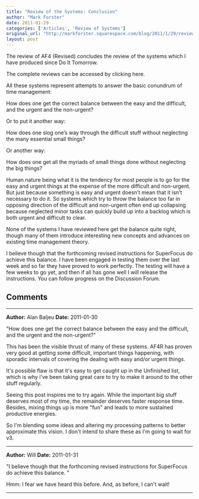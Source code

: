 ```yaml
---
title: "Review of the Systems: Conclusion"
author: "Mark Forster"
date: 2011-01-29
categories: ['Articles', 'Review of Systems']
original_url: "http://markforster.squarespace.com/blog/2011/1/29/review-of-the-systems-conclusion.html"
layout: post
---
```


The review of AF4 (Revised) concludes the review of the systems which I have produced since Do It Tomorrow.

The complete reviews can be accessed by clicking here.

All these systems represent attempts to answer the basic conundrum of time management:

How does one get the correct balance between the easy and the difficult, and the urgent and the non-urgent?

Or to put it another way:

How does one slog one’s way through the difficult stuff without neglecting the many essential small things?

Or another way:

How does one get all the myriads of small things done without neglecting the big things?

Human nature being what it is the tendency for most people is to go for the easy and urgent things at the expense of the more difficult and non-urgent. But just because something is easy and urgent doesn’t mean that it isn’t necessary to do it. So systems which try to throw the balance too far in opposing direction of the difficult and non-urgent often end up collapsing because neglected minor tasks can quickly build up into a backlog which is both urgent and difficult to clear.

None of the systems I have reviewed here get the balance quite right, though many of them introduce interesting new concepts and advances on existing time management theory.

I believe though that the forthcoming revised instructions for SuperFocus do achieve this balance. I have been engaged in testing them over the last week and so far they have proved to work perfectly. The testing will have a few weeks to go yet, and then if all has gone well I will release the instructions. You can follow progress on the Discussion Forum.


## Comments

---

**Author:** Alan Baljeu
**Date:** 2011-01-30

"How does one get the correct balance between the easy and the difficult, and the urgent and the non-urgent?"  
  
This has been the visible thrust of many of these systems. AF4R has proven very good at getting some difficult, important things happening, with sporadic intervals of covering the dealing with easy and/or urgent things.   
  
It's possible flaw is that it's easy to get caught up in the Unfinished list, which is why i've been taking great care to try to make it around to the other stuff regularly.   
  
Seeing this post inspires me to try again. While the important big stuff deserves most of my time, the remainder deserves faster response time. Besides, mixing things up is more "fun" and leads to more sustained productive energies.  
  
So I'm blending some ideas and altering my processing patterns to better approximate this vision. I don't intend to share these as I'm going to wait for v3.

---

**Author:** Will
**Date:** 2011-01-31

"I believe though that the forthcoming revised instructions for SuperFocus do achieve this balance. "  
  
Hmm: I fear we have heard this before. And, as before, I can't wait!

---
